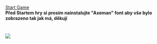 <a href="https://krabicecerealii.github.io/spaceshooter/">Start Game</a><br>
<b>Před Startem hry si prosím nainstalujte "Axeman" font aby vše bylo zobrazeno tak jak má, děkuji</b>
# <img src="[https://media1.giphy.com/media/KKSaMHBKPwMP5UgGwR/giphy.gif?cid=ecf05e47hld4r94zqgcfl9c668wpozm7rasje8fjtj9en537&rid=giphy.gif&ct=g](https://cdn.pixabay.com/animation/2023/02/13/09/42/09-42-58-584_512.gif)">
